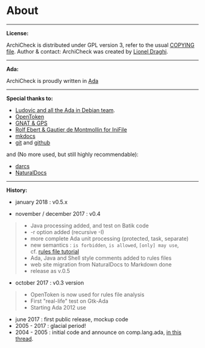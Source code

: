 About 
=====


<script type='text/javascript' src='https://www.openhub.net/p/ArchiCheck/widgets/project_factoids_stats?format=js'></script>


---
**License:**

  ArchiCheck is distributed under GPL version 3, refer to the usual [COPYING file](copying.md).
Author & contact:
  ArchiCheck was created by [Lionel Draghi](mailto:lionel.draghi@free.fr).

---
**Ada:**

  ArchiCheck is proudly written in [Ada](http://getadanow.com/)

---
**Special thanks to:**

- [Ludovic and all the Ada in Debian team](https://people.debian.org/~lbrenta/debian-ada-policy.html#Introduction). 
- [OpenToken](http://stephe-leake.org/ada/opentoken.html)
- [GNAT & GPS](http://libre.adacore.com/tools/gps/)
- [Rolf Ebert & Gautier de Montmollin for IniFile](https://sourceforge.net/projects/ini-files/)
- [mkdocs](http://www.mkdocs.org/)
- [git](https://git-scm.com/) and [github](https://github.com/)

and (No more used, but still highly recommendable):

- [darcs](http://darcs.net/) 
- [NaturalDocs](http://www.naturaldocs.org/) 

---
**History:**

- january 2018 : v0.5.x
   
- november / december 2017 : v0.4
>  - Java processing added, and test on Batik code
>  - -r option added (recursive -I) 
>  - more complete Ada unit processing (protected, task, separate)
>  - new semantics : `is forbidden`, `is allowed`, `[only] may use`,  
>    cf. [rules file tutorial](rules.md)
>  - Ada, Java and Shell style comments added to rules files
>  - web site migration from NaturalDocs to Markdown done
>  - release as v.0.5  
- october 2017  : v0.3 version
>  - OpenToken is now used for rules file analysis
>  - First "real-life" test on Gtk-Ada
>  - Starting Ada 2012 use
- june 2017     : first public release, mockup code 
- 2005 - 2017   : glacial period!
- 2004 - 2005   : initial code and announce on comp.lang.ada, [in this thread](http://groups.google.com/group/comp.lang.ada/browse_thread/thread/4a195a443fce793e/41bb2cb527464bab?q=comp.lang.ada+example+of+layered+software#41bb2cb527464bab).




